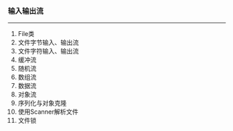 ### 输入输出流
---
1. File类
2. 文件字节输入、输出流
3. 文件字符输入、输出流
4. 缓冲流
5. 随机流
6. 数组流
7. 数据流
8. 对象流
9. 序列化与对象克隆
10. 使用Scanner解析文件
11. 文件锁